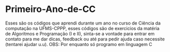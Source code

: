 # Primeiro-Ano-de-CC
Esses são os códigos que aprendi durante um ano no curso de Ciência da computação na UFMS-CPPP, esses códigos são de exercicios da matéria de Algoritmos e Programação (I e II), sinta-se a vontade para entrar em contato para me dar dicas, feedback ou até para pedir ajuda caso necessite (tentarei ajudar u.u). OBS: Por enquanto só programo em linguagem C
